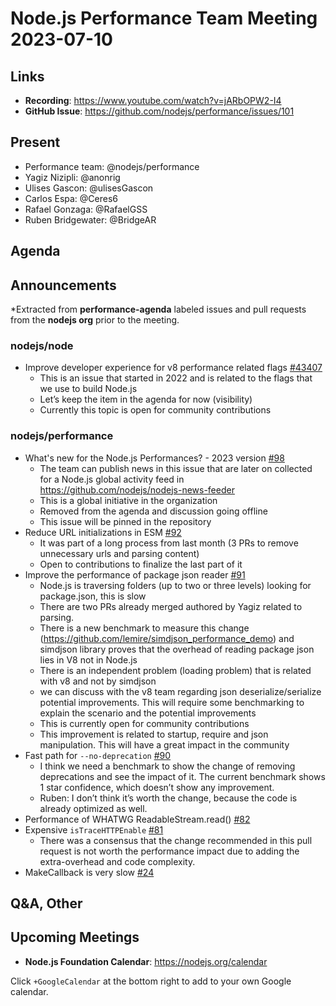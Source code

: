 # Node.js  Performance Team Meeting 2023-07-10

## Links

* **Recording**:  https://www.youtube.com/watch?v=jARbOPW2-I4
* **GitHub Issue**: https://github.com/nodejs/performance/issues/101

## Present

* Performance team: @nodejs/performance
* Yagiz Nizipli: @anonrig
* Ulises Gascon: @ulisesGascon
* Carlos Espa: @Ceres6
* Rafael Gonzaga: @RafaelGSS
* Ruben Bridgewater: @BridgeAR

## Agenda

## Announcements

*Extracted from **performance-agenda** labeled issues and pull requests from the **nodejs org** prior to the meeting.

### nodejs/node

* Improve developer experience for v8 performance related flags [#43407](https://github.com/nodejs/node/issues/43407)
  * This is an issue that started in 2022 and is related to the flags that we use to build Node.js
  * Let’s keep the item in the agenda for now (visibility)
  * Currently this topic is open for community contributions

### nodejs/performance

* What's new for the Node.js Performances? - 2023 version [#98](https://github.com/nodejs/performance/issues/98)
  * The team can publish news in this issue that are later on collected for a Node.js global activity feed in https://github.com/nodejs/nodejs-news-feeder
  * This is a global initiative in the organization
  * Removed from the agenda and discussion going offline
  * This issue will be pinned in the repository
* Reduce URL initializations in ESM [#92](https://github.com/nodejs/performance/issues/92)
  * It was part of a long process from last month (3 PRs to remove unnecessary urls and parsing content)
  * Open to contributions to finalize the last part of it
* Improve the performance of package json reader [#91](https://github.com/nodejs/performance/issues/91)
  * Node.js is traversing folders (up to two or three levels) looking for package.json, this is slow
  * There are two PRs already merged authored by Yagiz related to parsing.
  * There is a new benchmark to measure this change (https://github.com/lemire/simdjson_performance_demo) and simdjson library proves that the overhead of reading package json lies in V8 not in Node.js
  * There is an independent problem (loading problem) that is related with v8 and not by simdjson
  * we can discuss with the v8 team regarding json deserialize/serialize potential improvements. This will require some benchmarking to explain the scenario and the potential improvements
  * This is currently open for community contributions
  * This improvement is related to startup, require and json manipulation. This will have a great impact in the community
* Fast path for `--no-deprecation` [#90](https://github.com/nodejs/performance/issues/90)
  * I think we need a benchmark to show the change of removing deprecations and see the impact of it. The current benchmark shows 1 star confidence, which doesn’t show any improvement.
  * Ruben: I don’t think it’s worth the change, because the code is already optimized as well.
* Performance of WHATWG ReadableStream.read() [#82](https://github.com/nodejs/performance/issues/82)
* Expensive `isTraceHTTPEnable` [#81](https://github.com/nodejs/performance/issues/81)
  * There was a consensus that the change recommended in this pull request is not worth the performance impact due to adding the extra-overhead and code complexity.
* MakeCallback is very slow [#24](https://github.com/nodejs/performance/issues/24)



## Q&A, Other

## Upcoming Meetings

* **Node.js Foundation Calendar**: https://nodejs.org/calendar

Click `+GoogleCalendar` at the bottom right to add to your own Google calendar.

